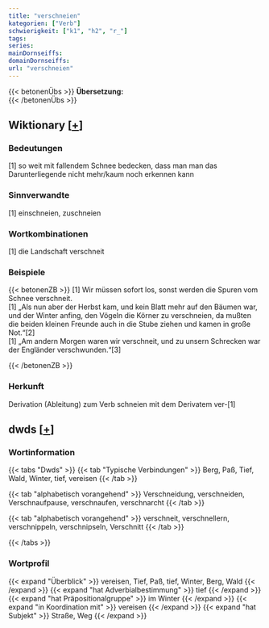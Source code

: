 ```yaml
---
title: "verschneien"
kategorien: ["Verb"]
schwierigkeit: ["k1", "h2", "r_"]
tags:
series:
mainDornseiffs:
domainDornseiffs:
url: "verschneien"
---
```


{{< betonenÜbs >}}
**Übersetzung:**  
{{< /betonenÜbs >}}

## Wiktionary [[+](https://de.wiktionary.org/wiki/verschneien)]

### Bedeutungen
[1] so weit mit fallendem Schnee bedecken, dass man man das Darunterliegende nicht mehr/kaum noch erkennen kann  

### Sinnverwandte
[1] einschneien, zuschneien  

### Wortkombinationen
[1] die Landschaft verschneit  

### Beispiele
{{< betonenZB >}}
[1] Wir müssen sofort los, sonst werden die Spuren vom Schnee verschneit.  
[1] „Als nun aber der Herbst kam, und kein Blatt mehr auf den Bäumen war, und der Winter anfing, den Vögeln die Körner zu verschneien, da mußten die beiden kleinen Freunde auch in die Stube ziehen und kamen in große Not.“[2]  
[1] „Am andern Morgen waren wir verschneit, und zu unsern Schrecken war der Engländer verschwunden.“[3]  

{{< /betonenZB >}}
### Herkunft
Derivation (Ableitung) zum Verb schneien mit dem Derivatem ver-[1]  



## dwds [[+](https://www.dwds.de/wb/verschneien)]

### Wortinformation
{{< tabs "Dwds" >}}
{{< tab "Typische Verbindungen" >}}
Berg, Paß, Tief, Wald, Winter, tief, vereisen
{{< /tab >}}

{{< tab "alphabetisch vorangehend" >}}
Verschneidung, verschneiden, Verschnaufpause, verschnaufen, verschnarcht
{{< /tab >}}

{{< tab "alphabetisch vorangehend" >}}
verschneit, verschnellern, verschnippeln, verschnipseln, Verschnitt
{{< /tab >}}

{{< /tabs >}}

### Wortprofil
{{< expand "Überblick" >}} vereisen, Tief, Paß, tief, Winter, Berg, Wald {{< /expand >}}
{{< expand "hat Adverbialbestimmung" >}} tief {{< /expand >}}
{{< expand "hat Präpositionalgruppe" >}} im Winter {{< /expand >}}
{{< expand "in Koordination mit" >}} vereisen {{< /expand >}}
{{< expand "hat Subjekt" >}} Straße, Weg {{< /expand >}}

